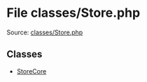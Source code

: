 File classes/Store.php
=========

Source: [classes/Store.php](https://github.com/PrestaShop/PrestaShop/blob/1.5.0.13/classes/Store.php)


Classes
-------

* [StoreCore](class.StoreCore.md)


